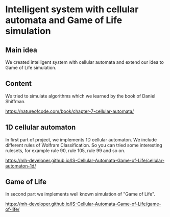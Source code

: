 # Intelligent system with cellular automata and Game of Life simulation

## Main idea

We created intelligent system with cellular automata and extend our idea to Game of Life simulation.

## Content

We tried to simulate algorithms which we learned by the book of Daniel Shiffman.

https://natureofcode.com/book/chapter-7-cellular-automata/

## 1D cellular automaton

In first part of project, we implements 1D cellular automaton. We include different rules of Wolfram Classification. So you can tried some interesting rulesets, for example rule 90, rule 105, rule 99 and so on.

https://mh-developer.github.io/IS-Cellular-Automata-Game-of-Life/cellular-automaton-1d/

## Game of Life

In second part we implements well known simulation of "Game of Life".

https://mh-developer.github.io/IS-Cellular-Automata-Game-of-Life/game-of-life/
